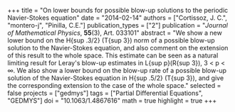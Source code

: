 +++
title = "On lower bounds for possible blow-up solutions to the periodic Navier-Stokes equation"
date = "2014-02-14"
authors = ["Cortissoz, J. C.", "montero-j", "Pinilla, C.E."]
publication_types = ["2"]
publication = "*Journal of Mathematical Physics*, **55**(3), Art. 033101"
abstract = "We show a new lower bound on the H{sup .3/2} (T{sup 3}) norm of a possible blow-up solution to the Navier-Stokes equation, and also comment on the extension of this result to the whole space. This estimate can be seen as a natural limiting result for Leray's blow-up estimates in L{sup p}(R{sup 3}), 3 < p < ∞. We also show a lower bound on the blow-up rate of a possible blow-up solution of the Navier-Stokes equation in H{sup .5/2} (T{sup 3}), and give the corresponding extension to the case of the whole space."
selected = false
projects = ["gedmys"]
tags = ["Partial Differential Equations", "GEDMYS"]
doi = "10.1063/1.4867616"
math = true
highlight = true
+++
